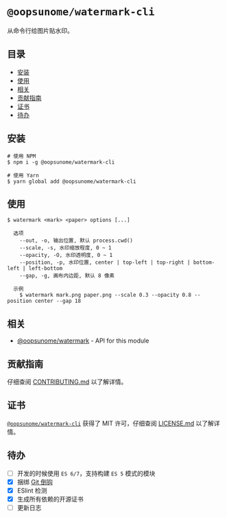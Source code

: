 # `@oopsunome/watermark-cli`

从命令行给图片贴水印。

## 目录
- [安装](#安装)
- [使用](#使用)
- [相关](#相关)
- [贡献指南](#贡献指南)
- [证书](#证书)
- [待办](#待办)

## 安装

```shell
# 使用 NPM
$ npm i -g @oopsunome/watermark-cli

# 使用 Yarn
$ yarn global add @oopsunome/watermark-cli
```

## 使用

```
$ watermark <mark> <paper> options [...]

  选项
    --out, -o, 输出位置, 默认 process.cwd()
    --scale, -s, 水印缩放程度, 0 ~ 1
    --opacity, -O, 水印透明度, 0 ~ 1
    --position, -p, 水印位置, center | top-left | top-right | bottom-left | left-bottom
    --gap, -g, 画布内边距, 默认 8 像素

  示例
    $ watermark mark.png paper.png --scale 0.3 --opacity 0.8 --position center --gap 18
```

## 相关
- [@oopsunome/watermark][@oopsunome/watermark] - API for this module

## 贡献指南

仔细查阅 [CONTRIBUTING.md][贡献指南] 以了解详情。

## 证书

[`@oopsunome/watermark-cli`][@oopsunome/watermark-cli] 获得了 MIT 许可，仔细查阅 [LICENSE.md][证书] 以了解详情。

## 待办

- [ ] 开发的时候使用 `ES 6/7`，支持构建 `ES 5` 模式的模块
- [X] 捆绑 [Git 倒钩](https://github.com/typicode/husky)
- [X] ESlint 检测
- [X] 生成所有依赖的开源证书
- [ ] 更新日志

[贡献指南]: https://github.com/iTonyYo/watermark-cli/blob/master/CONTRIBUTING.md
[证书]: https://github.com/iTonyYo/watermark-cli/blob/master/LICENSE.md
[Node]: https://nodejs.org/
[@oopsunome/watermark-cli]: https://github.com/iTonyYo/watermark-cli
[@oopsunome/watermark]: https://github.com/iTonyYo/watermark
